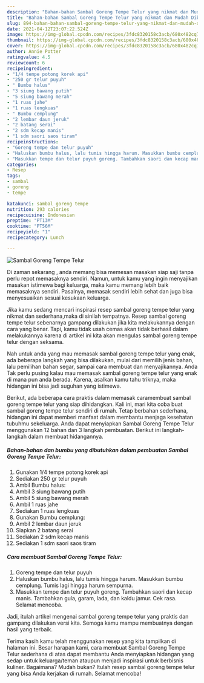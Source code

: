 ```yaml
---
description: "Bahan-bahan Sambal Goreng Tempe Telur yang nikmat dan Mudah Dibuat"
title: "Bahan-bahan Sambal Goreng Tempe Telur yang nikmat dan Mudah Dibuat"
slug: 894-bahan-bahan-sambal-goreng-tempe-telur-yang-nikmat-dan-mudah-dibuat
date: 2021-04-12T23:07:22.524Z
image: https://img-global.cpcdn.com/recipes/3fdc8320158c3acb/680x482cq70/sambal-goreng-tempe-telur-foto-resep-utama.jpg
thumbnail: https://img-global.cpcdn.com/recipes/3fdc8320158c3acb/680x482cq70/sambal-goreng-tempe-telur-foto-resep-utama.jpg
cover: https://img-global.cpcdn.com/recipes/3fdc8320158c3acb/680x482cq70/sambal-goreng-tempe-telur-foto-resep-utama.jpg
author: Annie Potter
ratingvalue: 4.5
reviewcount: 6
recipeingredient:
- "1/4 tempe potong korek api"
- "250 gr telur puyuh"
- " Bumbu halus"
- "3 siung bawang putih"
- "5 siung bawang merah"
- "1 ruas jahe"
- "1 ruas lengkuas"
- " Bumbu cemplung"
- "2 lembar daun jeruk"
- "2 batang serai"
- "2 sdm kecap manis"
- "1 sdm saori saos tiram"
recipeinstructions:
- "Goreng tempe dan telur puyuh"
- "Haluskan bumbu halus, lalu tumis hingga harum. Masukkan bumbu cemplung. Tumis lagi hingga harum sempurna."
- "Masukkan tempe dan telur puyuh goreng. Tambahkan saori dan kecap manis. Tambahkan gula, garam, lada, dan kaldu jamur. Cek rasa. Selamat mencoba."
categories:
- Resep
tags:
- sambal
- goreng
- tempe

katakunci: sambal goreng tempe 
nutrition: 293 calories
recipecuisine: Indonesian
preptime: "PT13M"
cooktime: "PT56M"
recipeyield: "1"
recipecategory: Lunch

---
```



![Sambal Goreng Tempe Telur](https://img-global.cpcdn.com/recipes/3fdc8320158c3acb/680x482cq70/sambal-goreng-tempe-telur-foto-resep-utama.jpg)

Di zaman  sekarang , anda memang bisa memesan masakan siap saji tanpa perlu repot memasaknya sendiri. Namun, untuk kamu yang ingin menyajikan masakan istimewa bagi keluarga, maka kamu memang lebih baik memasaknya sendiri. Pasalnya, memasak sendiri lebih sehat dan juga bisa menyesuaikan sesuai kesukaan keluarga.

Jika kamu sedang mencari inspirasi resep sambal goreng tempe telur yang nikmat dan sederhana,maka di sinilah tempatnya. Resep sambal goreng tempe telur  sebenarnya gampang dilakukan jika kita melakukannya dengan cara yang benar. Tapi, kamu tidak usah cemas akan tidak berhasil dalam melakukannya 
karena di artikel ini kita akan mengulas sambal goreng tempe telur dengan seksama.  



Nah untuk anda yang mau memasak sambal goreng tempe telur yang enak, ada beberapa langkah yang bisa dilakukan, mulai dari memilih jenis bahan, lalu pemilihan bahan segar, sampai cara membuat dan menyajikannya. Anda Tak perlu pusing kalau mau memasak sambal goreng tempe telur yang enak di mana pun anda berada. Karena, asalkan kamu  tahu triknya, maka hidangan ini bisa jadi suguhan yang istimewa.

Berikut, ada beberapa cara praktis  dalam memasak caramembuat sambal goreng tempe telur yang siap dihidangkan. Kali ini, mari kita coba buat sambal goreng tempe telur sendiri di rumah. Tetap berbahan sederhana, hidangan ini dapat memberi manfaat dalam membantu menjaga kesehatan tubuhmu sekeluarga. Anda dapat menyiapkan Sambal Goreng Tempe Telur menggunakan 12 bahan dan 3 langkah pembuatan. Berikut ini langkah-langkah dalam membuat hidangannya.

<!--inarticleads1-->

##### Bahan-bahan dan bumbu yang dibutuhkan dalam pembuatan Sambal Goreng Tempe Telur:

1. Gunakan 1/4 tempe potong korek api
1. Sediakan 250 gr telur puyuh
1. Ambil  Bumbu halus:
1. Ambil 3 siung bawang putih
1. Ambil 5 siung bawang merah
1. Ambil 1 ruas jahe
1. Sediakan 1 ruas lengkuas
1. Gunakan  Bumbu cemplung:
1. Ambil 2 lembar daun jeruk
1. Siapkan 2 batang serai
1. Sediakan 2 sdm kecap manis
1. Sediakan 1 sdm saori saos tiram




<!--inarticleads2-->

##### Cara membuat Sambal Goreng Tempe Telur:

1. Goreng tempe dan telur puyuh
1. Haluskan bumbu halus, lalu tumis hingga harum. Masukkan bumbu cemplung. Tumis lagi hingga harum sempurna.
1. Masukkan tempe dan telur puyuh goreng. Tambahkan saori dan kecap manis. Tambahkan gula, garam, lada, dan kaldu jamur. Cek rasa. Selamat mencoba.




Jadi, itulah artikel mengenai  sambal goreng tempe telur  yang praktis dan gampang dilakukan versi kita. Semoga kamu mampu membuatnya dengan hasil yang terbaik. 

Terima kasih kamu telah menggunakan resep yang kita tampilkan di halaman ini. Besar harapan kami, cara membuat  Sambal Goreng Tempe Telur sederhana di atas dapat membantu Anda menyiapkan hidangan yang sedap untuk keluarga/teman ataupun menjadi inspirasi untuk berbisnis kuliner. Bagaimana? Mudah bukan? Itulah resep sambal goreng tempe telur yang bisa Anda kerjakan di rumah. Selamat mencoba!

